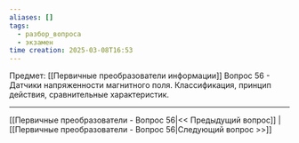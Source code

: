```yaml
---
aliases: []
tags:
  - разбор_вопроса
  - экзамен
time creation: 2025-03-08T16:53
---
```

Предмет: [[Первичные преобразователи информации]]
Вопрос 56 - Датчики напряженности магнитного поля. Классификация, принцип действия, сравнительные характеристик.



---
[[Первичные преобразователи - Вопрос 56|<< Предыдущий вопрос]] | [[Первичные преобразователи - Вопрос 56|Следующий вопрос >>]]